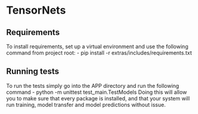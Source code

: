 # TensorNets

## Requirements
To install requirements, set up a virtual environment and use the following command from project root:
	- pip install -r extras/includes/requirements.txt
## Running tests
To run the tests simply go into the APP directory and run the following command
	- python -m unittest test_main.TestModels
Doing this will allow you to make sure that every package is installed, and that your system will run training, model transfer and model predictions without issue.
